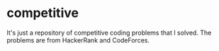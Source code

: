 # competitive
It's just a repository of competitive coding problems that I solved.
The problems are from HackerRank and CodeForces.
